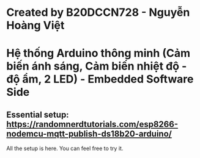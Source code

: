 # Created by B20DCCN728 - Nguyễn Hoàng Việt
# Hệ thống Arduino thông minh (Cảm biến ánh sáng, Cảm biến nhiệt độ - độ ẩm, 2 LED) - Embedded Software Side
## Essential setup: https://randomnerdtutorials.com/esp8266-nodemcu-mqtt-publish-ds18b20-arduino/
All the setup is here. You can feel free to try it.
